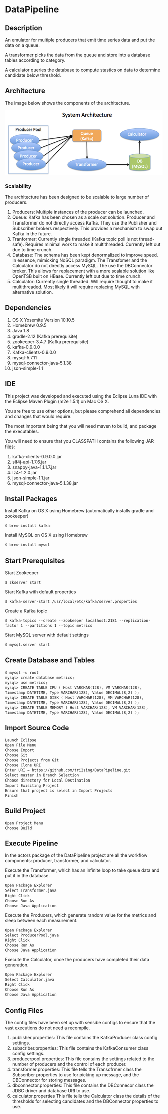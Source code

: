# DataPipeline


## Description

An emulator for multiple producers that emit time series data and put the data on a queue.

A transformer picks the data from the queue and store into a database tables according to category.

A calculator queries the database to compute stastics on data to determine candidate below threshold.

## Architecture
The image below shows the components of the architecture.

![System Architecture](https://github.com/tri2sing/DataPipeline/raw/master/img/SystemArchitecture.png)

### Scalability 
The architecture has been designed to be scalable to large number of producers.

1. Producers: Multiple instances of the producer can be launched.
2. Queue: Kafka has been chosen as a scale out solution.  Producer and Transformer do not directly access Kafka.  They use the Publisher and Subscriber brokers respectively.  This provides a mechanism to swap out Kafka in the future.
3. Tranformer: Currently single threaded (Kafka topic poll is not thread-safe).  Requires minimal work to make it multithreaded.  Currently left out due to time crunch.
4. Database: The schema has been kept denormalized to improve speed.  In essence, mimicking NoSQL paradigm.  The Transfomer and the Calculator do not directly access MySQL.  The use the DBConnector broker.  This allows for replacement with a more scalable solution like OpenTSB built on HBase.  Currently left out due to time crunch.
5. Calculator: Currently single threaded.  Will require thought to make it multithreaded. Most likely it will require replacing MySQL with alternative solution. 

## Dependencies

1. OS X Yosemite Version 10.10.5
2. Homebrew 0.9.5 
3. Java 1.8
4. gradle-2.12 (Kafka prerequisite)
5. zookeeper-3.4.7 (Kafka prerequisite)
6. kafka-0.9.0.0
7. Kafka-clients-0.9.0.0
8. mysql-5.7.11
9. mysql-connector-java-5.1.38
10. json-simple-1.1

## IDE

This project was developed and executed using the Eclipse Luna IDE with the Eclipse Maven Plugin (m2e 1.5.1) on Mac OS X. 

You are free to use other options, but please comprehend all dependencies and changes that would require.  

The most important being that you will need maven to build, and package the executables.

You will need to ensure that you CLASSPATH contains the following JAR files:

1. kafka-clients-0.9.0.0.jar
2. slf4j-api-1.7.6.jar
3. snappy-java-1.1.1.7.jar
4. lz4-1.2.0.jar
5. json-simple-1.1.jar
6. mysql-connector-java-5.1.38.jar

## Install Packages

Install Kafka on OS X using Homebrew (automatically installs gradle and zookeeper) 
```shell
$ brew install kafka
```
Install MySQL on OS X using Homebrew
```shell
$ brew install mysql
```

## Start Prerequisites

Start Zookeeper
```shell
$ zkserver start
```
Start Kafka with default properties
```shell
$ kafka-server-start /usr/local/etc/kafka/server.properties
```
Create a Kafka topic
```shell
$ kafka-topics --create --zookeeper localhost:2181 --replication-factor 1 --partitions 1 --topic metrics
```
Start MySQL server with default settings
```shell
$ mysql.server start
```

## Create Database and Tables

```shell
$ mysql -u root
mysql> create database metrics;
mysql> use metrics;
mysql> CREATE TABLE CPU ( Host VARCHAR(128), VM VARCHAR(128), Timestamp DATETIME, Type VARCHAR(128), Value DECIMAL(8,2) );
mysql> CREATE TABLE DISK ( Host VARCHAR(128), VM VARCHAR(128), Timestamp DATETIME, Type VARCHAR(128), Value DECIMAL(8,2) );
mysql> CREATE TABLE MEMORY ( Host VARCHAR(128), VM VARCHAR(128), Timestamp DATETIME, Type VARCHAR(128), Value DECIMAL(8,2) );
```

## Import Source Code

```
Launch Eclipse 
Open File Menu 
Choose Import 
Choose Git 
Choose Projects from Git 
Choose Clone URI  
Enter URI = https://github.com/tri2sing/DataPipeline.git
Select master in Branch Selection
Choose directory for Local Destination
Import Exisiting Project
Ensure that project is select in Import Projects
Finish
```

## Build Project

```
Open Project Menu
Choose Build
```

## Execute Pipeline 

In the actors package of the DataPipeline project are all the workflow components: producer, transformer, and calculator.

Execute the Transformer, which has an infinite loop to take queue data and put it in the database.
```
Open Package Explorer
Select Transformer.java 
Right Click
Choose Run As
Choose Java Application
```
Execute the Producers, which generate random value for the metrics and sleep between each measurement.
```
Open Package Explorer
Select ProducerPool.java 
Right Click
Choose Run As
Choose Java Application
```
Execute the Calculator, once the producers have completed their data generation.
```
Open Package Explorer
Select Calculator.java 
Right Click
Choose Run As
Choose Java Application
```

## Config Files
The config files have been set up with sensibe configs to ensure that the vast executions do not need a recompile.

1. publisher.properties: This file contains the KafkaProducer class config settings.
2. subscriber.properties: This file contains the KafkaConsumer class config settings.
3. producerpool.properties: This file contains the settings related to the number of producers and the control of each producer.
4. transformer.properties: This file tells the Transofrmer class the Subscriber properties to use for picking up message, and the DBConnector for storing messages.
5. dbconnector.properties: This file contains the DBConnecor class the JDBC driver and database URI to use.
6. calculator.properties
This file tells the Calculator class the details of the thresholds for selecting candidates and the DBConnector properties to use.





